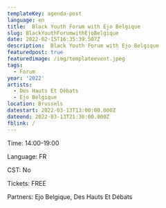 ```yaml
---
templateKey: agenda-post
language: en
title:  Black Youth Forum with Ejo Belgique
slug: BlackYouthForumwithEjoBelgique
date: 2022-02-15T16:35:39.507Z
description:  Black Youth Forum with Ejo Belgique
featuredpost: true
featuredimage: /img/templateevent.jpeg
tags:
  - Forum
year: '2022'
artists:
  - Des Hauts Et Débats
  - Ejo Belgique
location: Brussels
datestart: 2022-03-13T13:00:00.000Z
dateend: 2022-03-13T21:30:00.000Z
fblink: /
---
```


Time: 14:00-19:00

Language: FR

CST: No

Tickets: FREE

Partners: Ejo Belgique, Des Hauts Et Débats
